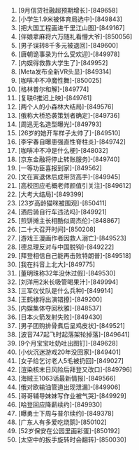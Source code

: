 
1. [9月信贷社融超预期增长]-[849658]
1. [小学生1.9米被体育局选中]-[849843]
1. [把大国工程画进千里江山图]-[849167]
1. [伴娘拿麻将六万随礼看懵大爷]-[850056]
1. [男子误转8千多元被退回]-[849600]
1. [唐朝诡事录为什么受欢迎]-[849978]
1. [内娱得救靠大学生了]-[849952]
1. [Meta发布全新VR头显]-[849314]
1. [咖啡冲不冲魔性舞]-[850025]
1. [格林普尔和解]-[849774]
1. [复联6推迟上映]-[849761]
1. [两个人的小森林大结局]-[849576]
1. [俄称大桥恐袭策划者确定]-[849736]
1. [周迅无名造型曝光]-[849793]
1. [26岁的她开车样子太帅了]-[849510]
1. [李宇春自曝患强直性脊柱炎]-[849742]
1. [咖啡冲不冲是什么梗]-[848032]
1. [京东金融将停止转账服务]-[849740]
1. [一等功臣喜报到家]-[849562]
1. [文在寅退休后成带货高手]-[849945]
1. [高校回应毛概老师颜值引关注]-[849612]
1. [大考大结局]-[849399]
1. [23岁高龄猫咪被围观]-[850411]
1. [酒后骑自行车违法吗]-[849921]
1. [煎饼摊主长相酷似周杰伦]-[848867]
1. [二十大召开时间]-[850208]
1. [游戏王漫画作者因救人溺亡]-[849523]
1. [德总理反对与中国脱钩]-[849222]
1. [拜登相信自己能再击败特朗普]-[849518]
1. [我在抖音上北大]-[849775]
1. [董明珠称32年没休过假]-[849530]
1. [刘洋用2米长吸管喝果汁]-[849994]
1. [三军仪仗队是什么兵种]-[849914]
1. [王鹤棣将出演错撩]-[849200]
1. [内娱集体夺回秋雅]-[848537]
1. [日本火箭发射失败]-[849430]
1. [男子团购排骨煮后呈鸡皮状]-[849521]
1. [波音747起飞时起落架轮掉落]-[849641]
1. [9个月宝宝吐奶吐出图钉]-[849628]
1. [小伙沉迷游戏20年没回家]-[849401]
1. [女子给乞讨老人5毛被扔回]-[849027]
1. [渲染核末日风险后拜登又改口]-[849796]
1. [海贼王1063话最新情报]-[849566]
1. [俄对欧输油管道出现泄漏]-[849906]
1. [哥哥辅导妹妹写作业被气哭]-[849929]
1. [哈登回应降薪续约]-[849930]
1. [曝勇士下周与普尔续约]-[849378]
1. [广东人有多爱吃烧鹅]-[850102]
1. [52岁保安在公园里画彩蛋]-[850192]
1. [太空中的扳手旋转时会翻转]-[850030]